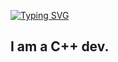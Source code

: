 [![Typing SVG](https://readme-typing-svg.herokuapp.com/?color=ffffff&size=50&center=true&vCenter=true&width=1000&lines=Hello!++𓇢𓆸+;✳++My+Name+is+Venra.++✳;Welcome+to+My+Github+Profile++😄+++;|◉o◉|⊃━☆)](https://git.io/typing-svg)

## I am a C++ dev.
